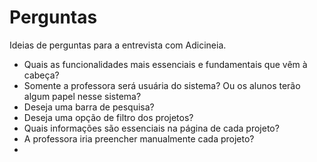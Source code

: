 # Perguntas

Ideias de perguntas para a entrevista com Adicineia.

* Quais as funcionalidades mais essenciais e fundamentais que vêm à cabeça?
* Somente a professora será usuária do sistema? Ou os alunos terão algum papel nesse sistema?
* Deseja uma barra de pesquisa?
* Deseja uma opção de filtro dos projetos?
* Quais informações são essenciais na página de cada projeto?
* A professora iria preencher manualmente cada projeto?
* 

